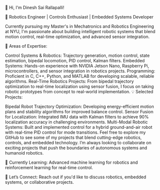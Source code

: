 👋 Hi, I'm Dinesh Sai Rallapalli!

🔧 Robotics Engineer | Controls Enthusiast | Embedded Systems Developer

Currently pursuing my Master's in Mechatronics and Robotics Engineering at NYU, I'm passionate about building intelligent robotic systems that blend motion control, real-time optimization, and advanced sensor integration.

🚀 Areas of Expertise:

Control Systems & Robotics: Trajectory generation, motion control, state estimation, bipedal locomotion, PID control, Kalman filters.
Embedded Systems: Hands-on experience with NVIDIA Jetson Nano, Raspberry Pi, microcontrollers, and sensor integration in robotics projects.
Programming: Proficient in C, C++, Python, and MATLAB for developing scalable, reliable algorithms.
Real-Time Robotics Projects: From bipedal trajectory optimization to real-time localization using sensor fusion, I focus on taking robotic prototypes from concept to real-world implementation.
💡 Selected Projects:

Bipedal Robot Trajectory Optimization: Developing energy-efficient motion plans and stability algorithms for improved balance control.
Sensor Fusion for Localization: Integrated IMU data with Kalman filters to achieve 90% localization accuracy in challenging environments.
Multi-Modal Robotic Systems: Built and implemented control for a hybrid ground-and-air robot with real-time PID control for mode transitions.
Feel free to explore my GitHub to see some of my projects that blend cutting-edge robotics, controls, and embedded technology. I’m always looking to collaborate on exciting projects that push the boundaries of autonomous systems and humanoid robotics.

🌱 Currently Learning: Advanced machine learning for robotics and reinforcement learning for real-time control.

💬 Let’s Connect: Reach out if you'd like to discuss robotics, embedded systems, or collaborative projects.
